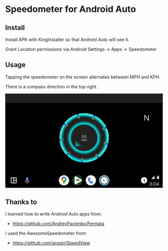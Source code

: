 # Speedometer for Android Auto

## Install 
Install APK with KingInstaller so that Android Auto will see it.

Grant Location permissions via Android Settings -> Apps -> Speedometer

## Usage
Tapping the speedometer on the screen alternates between MPH and KPH.

There is a compass direction in the top right.

![screenshot](screenshot.png)

## Thanks to
I learned how to write Android Auto apps from:
- https://github.com/AndreyPavlenko/Fermata

I used the AwesomeSpeedometer from:
- https://github.com/anastr/SpeedView 

